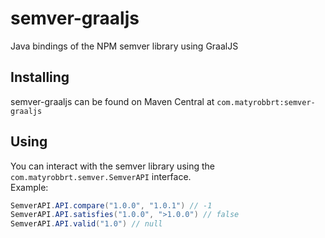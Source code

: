 # semver-graaljs
Java bindings of the NPM semver library using GraalJS

## Installing
semver-graaljs can be found on Maven Central at `com.matyrobbrt:semver-graaljs`

## Using
You can interact with the semver library using the `com.matyrobbrt.semver.SemverAPI` interface.  
Example:
```java
SemverAPI.API.compare("1.0.0", "1.0.1") // -1
SemverAPI.API.satisfies("1.0.0", ">1.0.0") // false
SemverAPI.API.valid("1.0") // null
```
